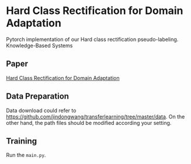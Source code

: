 # Hard Class Rectification for Domain Adaptation


Pytorch implementation of our Hard class rectification pseudo-labeling.
<br/>
Knowledge-Based Systems
<br/>

## Paper

[Hard Class Rectification for Domain Adaptation](https://www.sciencedirect.com/science/article/abs/pii/S0950705121002744)



## Data Preparation

Data download could refer to https://github.com/jindongwang/transferlearning/tree/master/data.
On the other hand, the path files should be modified according your setting.

## Training

Run the `main.py`.


